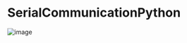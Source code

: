 # SerialCommunicationPython
![image](https://user-images.githubusercontent.com/91630937/205649419-9b210f7e-6cbc-4d75-bcce-f1c48581fc62.png)
